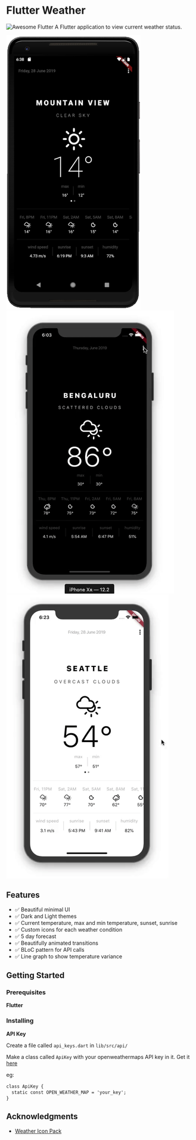 # Flutter Weather
 <img alt="Awesome Flutter" src="https://img.shields.io/badge/Awesome-Flutter-blue.svg?longCache=true&style=flat-square" />
A Flutter application to view current weather status.


![android](./screenshots/android.png?raw=true 'android')
![ios](./screenshots/ios.gif?raw=true 'ios')
![ios](./screenshots/ios_chart.gif?raw=true 'ios')

## Features
- :white_check_mark: Beautiful minimal UI
- :white_check_mark: Dark and Light themes
- :white_check_mark: Current temperature, max and min temperature, sunset, sunrise
- :white_check_mark: Custom icons for each weather condition
- :white_check_mark: 5 day forecast
- :white_check_mark: Beautifully animated transitions
- :white_check_mark: BLoC pattern for API calls
- :white_check_mark: Line graph to show temperature variance

## Getting Started



### Prerequisites
**Flutter**



### Installing

**API Key**

Create a file called `api_keys.dart` in `lib/src/api/`

Make a class called `ApiKey` with your openweathermaps API key in it. Get it [here](https://openweathermap.org/api)

eg:
  ```
  class ApiKey {
    static const OPEN_WEATHER_MAP = 'your_key';
  }
  ```


## Acknowledgments

* [Weather Icon Pack](https://erikflowers.github.io/weather-icons/)
